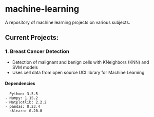 # machine-learning
A repository of machine learning projects on various subjects.

## Current Projects:
### 1. Breast Cancer Detection
  - Detection of malignant and benign cells with KNeighbors (KNN) and SVM models
  - Uses cell data from open source UCI library for Machine Learning
#### Dependencies
    - Python: 3.5.5
    - Numpy: 1.15.2
    - Matplotlib: 2.2.2
    - pandas: 0.23.4
    - sklearn: 0.20.0


